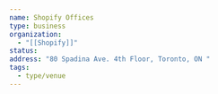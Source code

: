 ```yaml
---
name: Shopify Offices
type: business
organization:
  - "[[Shopify]]"
status:
address: "80 Spadina Ave. 4th Floor, Toronto, ON "
tags:
  - type/venue
---
```


